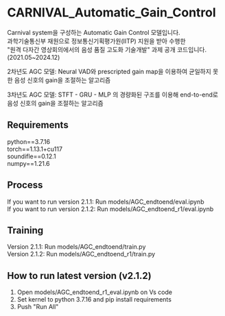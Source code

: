 # CARNIVAL_Automatic_Gain_Control
Carnival system을 구성하는 Automatic Gain Control 모델입니다.<br>
과학기술통신부 재원으로 정보통신기획평가원(IITP) 지원을 받아 수행한<br>
"원격 다자간 영상회의에서의 음성 품질 고도화 기술개발" 과제 공개 코드입니다.<br>
(2021.05~2024.12)<br>

2차년도 AGC 모델: Neural VAD와 prescripted gain map을 이용하여 균일하지 못한 음성 신호의 gain을 조절하는 알고리즘

3차년도 AGC 모델: STFT - GRU - MLP 의 경량화된 구조를 이용해 end-to-end로 음성 신호의 gain을 조절하는 알고리즘

Requirements
-------------
python==3.7.16     
torch==1.13.1+cu117                 
soundifle==0.12.1               
numpy==1.21.6       

Process
-------------
If you want to run version 2.1.1: Run models/AGC_endtoend/eval.ipynb   
If you want to run version 2.1.2: Run models/AGC_endtoend_r1/eval.ipynb

Training
-------------
Version 2.1.1: Run models/AGC_endtoend/train.py    
Version 2.1.2: Run models/AGC_endtoend_r1/train.py

How to run latest version (v2.1.2)
-------------
1. Open models/AGC_endtoend_r1_eval.ipynb on Vs code    
2. Set kernel to python 3.7.16 and pip install requirements 
3. Push "Run All"   